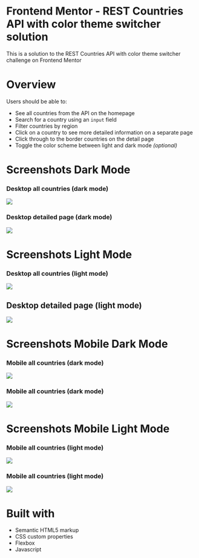 # Frontend Mentor - REST Countries API with color theme switcher solution

This is a solution to the REST Countries API with color theme switcher challenge on Frontend Mentor

# Overview

Users should be able to:

- See all countries from the API on the homepage
- Search for a country using an `input` field
- Filter countries by region
- Click on a country to see more detailed information on a separate page
- Click through to the border countries on the detail page
- Toggle the color scheme between light and dark mode *(optional)*

# Screenshots Dark Mode

### Desktop all countries (dark mode)

![](./design/desktop-all-countries.png)


### Desktop detailed page (dark mode)

![](./design/desktop-detailed-country-info-page.png)


# Screenshots Light Mode

### Desktop all countries (light mode)

![](./design/desktop-all-countries-light.png)


## Desktop detailed page (light mode)

![](./design/desktop-detailed-country-info-page-light.png)



# Screenshots Mobile Dark Mode

### Mobile all countries (dark mode)

![](./design/mobile-dark-theme.png)

### Mobile all countries (dark mode)

![](./design/mobile-detailed-dark.png)


# Screenshots Mobile Light Mode

### Mobile all countries (light mode)

![](./design/mobile-light-theme.png)

### Mobile all countries (light mode)

![](./design/mobile-detailed-light.png)

# Built with

- Semantic HTML5 markup
- CSS custom properties
- Flexbox
- Javascript

